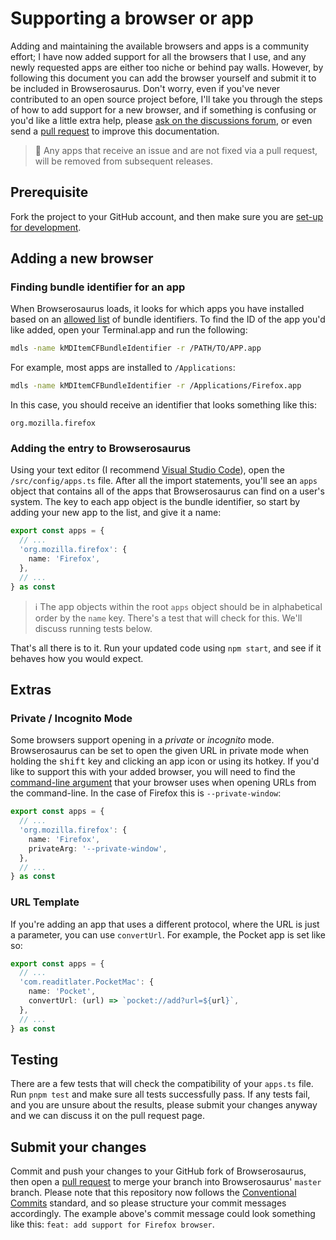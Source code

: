 # Supporting a browser or app

Adding and maintaining the available browsers and apps is a community effort; I
have now added support for all the browsers that I use, and any newly requested
apps are either too niche or behind pay walls. However, by following this
document you can add the browser yourself and submit it to be included in
Browserosaurus. Don't worry, even if you've never contributed to an open source
project before, I'll take you through the steps of how to add support for a new
browser, and if something is confusing or you'd like a little extra help, please
[ask on the discussions forum](https://github.com/will-stone/browserosaurus/discussions/categories/q-a),
or even send a
[pull request](https://github.com/will-stone/browserosaurus/pulls) to improve
this documentation.

> 🚨 Any apps that receive an issue and are not fixed via a pull request, will
> be removed from subsequent releases.

## Prerequisite

Fork the project to your GitHub account, and then make sure you are
[set-up for development](./setting-up-for-development.md).

## Adding a new browser

### Finding bundle identifier for an app

When Browserosaurus loads, it looks for which apps you have installed based on
an
[allowed list](https://github.com/will-stone/browserosaurus/blob/master/src/config/apps.ts)
of bundle identifiers. To find the ID of the app you'd like added, open your
Terminal.app and run the following:

```sh
mdls -name kMDItemCFBundleIdentifier -r /PATH/TO/APP.app
```

For example, most apps are installed to `/Applications`:

```sh
mdls -name kMDItemCFBundleIdentifier -r /Applications/Firefox.app
```

In this case, you should receive an identifier that looks something like this:

```
org.mozilla.firefox
```

### Adding the entry to Browserosaurus

Using your text editor (I recommend
[Visual Studio Code](https://code.visualstudio.com/)), open the
`/src/config/apps.ts` file. After all the import statements, you'll see an
`apps` object that contains all of the apps that Browserosaurus can find on a
user's system. The key to each app object is the bundle identifier, so start by
adding your new app to the list, and give it a name:

```ts
export const apps = {
  // ...
  'org.mozilla.firefox': {
    name: 'Firefox',
  },
  // ...
} as const
```

> ℹ️ The app objects within the root `apps` object should be in alphabetical
> order by the `name` key. There's a test that will check for this. We'll
> discuss running tests below.

That's all there is to it. Run your updated code using `npm start`, and see if
it behaves how you would expect.

## Extras

### Private / Incognito Mode

Some browsers support opening in a _private_ or _incognito_ mode. Browserosaurus
can be set to open the given URL in private mode when holding the
<kbd>shift</kbd> key and clicking an app icon or using its hotkey. If you'd like
to support this with your added browser, you will need to find the
[command-line argument](https://en.wikipedia.org/wiki/Command-line_interface#Arguments)
that your browser uses when opening URLs from the command-line. In the case of
Firefox this is `--private-window`:

```ts
export const apps = {
  // ...
  'org.mozilla.firefox': {
    name: 'Firefox',
    privateArg: '--private-window',
  },
  // ...
} as const
```

### URL Template

If you're adding an app that uses a different protocol, where the URL is just a
parameter, you can use `convertUrl`. For example, the Pocket app is set like so:

```ts
export const apps = {
  // ...
  'com.readitlater.PocketMac': {
    name: 'Pocket',
    convertUrl: (url) => `pocket://add?url=${url}`,
  },
  // ...
} as const
```

## Testing

There are a few tests that will check the compatibility of your `apps.ts` file.
Run `pnpm test` and make sure all tests successfully pass. If any tests fail,
and you are unsure about the results, please submit your changes anyway and we
can discuss it on the pull request page.

## Submit your changes

Commit and push your changes to your GitHub fork of Browserosaurus, then open a
[pull request](https://github.com/will-stone/browserosaurus/pulls) to merge your
branch into Browserosaurus' `master` branch. Please note that this repository
now follows the
[Conventional Commits](https://www.conventionalcommits.org/en/v1.0.0/) standard,
and so please structure your commit messages accordingly. The example above's
commit message could look something like this:
`feat: add support for Firefox browser`.
